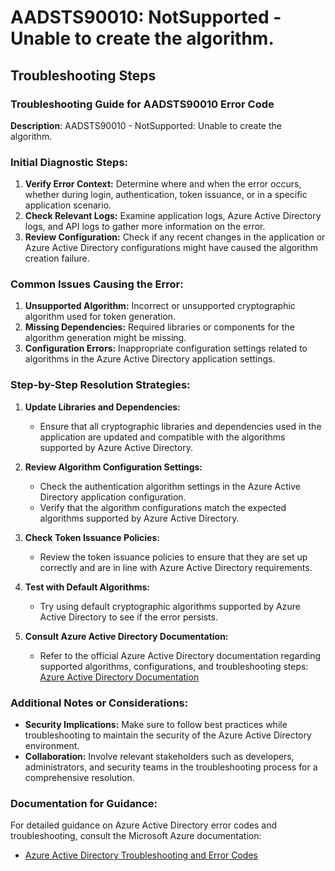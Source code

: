 # AADSTS90010: NotSupported - Unable to create the algorithm.


## Troubleshooting Steps
### Troubleshooting Guide for AADSTS90010 Error Code

**Description**: AADSTS90010 - NotSupported: Unable to create the algorithm.

### Initial Diagnostic Steps:
1. **Verify Error Context:** Determine where and when the error occurs, whether during login, authentication, token issuance, or in a specific application scenario.
2. **Check Relevant Logs:** Examine application logs, Azure Active Directory logs, and API logs to gather more information on the error.
3. **Review Configuration:** Check if any recent changes in the application or Azure Active Directory configurations might have caused the algorithm creation failure.

### Common Issues Causing the Error:
1. **Unsupported Algorithm:** Incorrect or unsupported cryptographic algorithm used for token generation.
2. **Missing Dependencies:** Required libraries or components for the algorithm generation might be missing.
3. **Configuration Errors:** Inappropriate configuration settings related to algorithms in the Azure Active Directory application settings.

### Step-by-Step Resolution Strategies:
1. **Update Libraries and Dependencies:**
   - Ensure that all cryptographic libraries and dependencies used in the application are updated and compatible with the algorithms supported by Azure Active Directory.
   
2. **Review Algorithm Configuration Settings:**
   - Check the authentication algorithm settings in the Azure Active Directory application configuration.
   - Verify that the algorithm configurations match the expected algorithms supported by Azure Active Directory.
   
3. **Check Token Issuance Policies:**
   - Review the token issuance policies to ensure that they are set up correctly and are in line with Azure Active Directory requirements.
   
4. **Test with Default Algorithms:**
   - Try using default cryptographic algorithms supported by Azure Active Directory to see if the error persists.
   
5. **Consult Azure Active Directory Documentation:**
   - Refer to the official Azure Active Directory documentation regarding supported algorithms, configurations, and troubleshooting steps:
     [Azure Active Directory Documentation](https://docs.microsoft.com/en-us/azure/active-directory/)

### Additional Notes or Considerations:
- **Security Implications:** Make sure to follow best practices while troubleshooting to maintain the security of the Azure Active Directory environment.
- **Collaboration:** Involve relevant stakeholders such as developers, administrators, and security teams in the troubleshooting process for a comprehensive resolution.

### Documentation for Guidance:
For detailed guidance on Azure Active Directory error codes and troubleshooting, consult the Microsoft Azure documentation:
- [Azure Active Directory Troubleshooting and Error Codes](https://learn.microsoft.com/en-us/azure/active-directory/fundamentals/multi-tenant-troubleshoot-app-configuration)